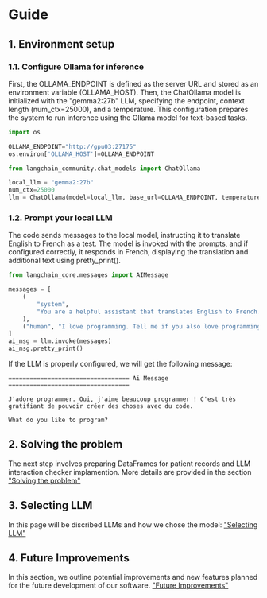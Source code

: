 # Guide

## 1. Environment setup

### 1.1. Configure Ollama for inference

First, the OLLAMA_ENDPOINT is defined as the server URL and stored as an environment variable (OLLAMA_HOST). Then, the ChatOllama model is initialized with the "gemma2:27b" LLM, specifying the endpoint, context length (num_ctx=25000), and a temperature. This configuration prepares the system to run inference using the Ollama model for text-based tasks.

```python
import os

OLLAMA_ENDPOINT="http://gpu03:27175"
os.environ['OLLAMA_HOST']=OLLAMA_ENDPOINT
```

```python
from langchain_community.chat_models import ChatOllama

local_llm = "gemma2:27b"
num_ctx=25000
llm = ChatOllama(model=local_llm, base_url=OLLAMA_ENDPOINT, temperature=0, num_ctx=num_ctx)
```

### 1.2. Prompt your local LLM

 The code sends messages to the local model, instructing it to translate English to French as a test. The model is invoked with the prompts, and if configured correctly, it responds in French, displaying the translation and additional text using pretty_print().

```python
from langchain_core.messages import AIMessage

messages = [
    (
        "system",
        "You are a helpful assistant that translates English to French. Translate the user sentence. Don't respond in json",
    ),
    ("human", "I love programming. Tell me if you also love programming"),
]
ai_msg = llm.invoke(messages)
ai_msg.pretty_print()
```

If the LLM is properly configured, we will get the following message:

```
================================== Ai Message ==================================

J'adore programmer. Oui, j'aime beaucoup programmer ! C'est très gratifiant de pouvoir créer des choses avec du code. 

What do you like to program?
```

## 2. Solving the problem

The next step involves preparing DataFrames for patient records and LLM interaction checker implamention. More details are provided in the section ["Solving the problem"](solving.md)

## 3. Selecting LLM

In this page will be discribed LLMs and how we chose the model: ["Selecting LLM"](models.md)

## 4. Future Improvements

In this section, we outline potential improvements and new features planned for the future development of our software. ["Future Improvements"](future.md)